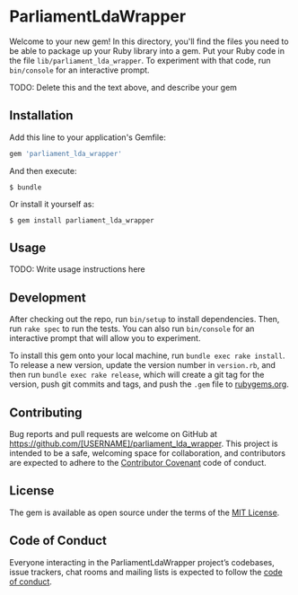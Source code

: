 # ParliamentLdaWrapper

Welcome to your new gem! In this directory, you'll find the files you need to be able to package up your Ruby library into a gem. Put your Ruby code in the file `lib/parliament_lda_wrapper`. To experiment with that code, run `bin/console` for an interactive prompt.

TODO: Delete this and the text above, and describe your gem

## Installation

Add this line to your application's Gemfile:

```ruby
gem 'parliament_lda_wrapper'
```

And then execute:

    $ bundle

Or install it yourself as:

    $ gem install parliament_lda_wrapper

## Usage

TODO: Write usage instructions here

## Development

After checking out the repo, run `bin/setup` to install dependencies. Then, run `rake spec` to run the tests. You can also run `bin/console` for an interactive prompt that will allow you to experiment.

To install this gem onto your local machine, run `bundle exec rake install`. To release a new version, update the version number in `version.rb`, and then run `bundle exec rake release`, which will create a git tag for the version, push git commits and tags, and push the `.gem` file to [rubygems.org](https://rubygems.org).

## Contributing

Bug reports and pull requests are welcome on GitHub at https://github.com/[USERNAME]/parliament_lda_wrapper. This project is intended to be a safe, welcoming space for collaboration, and contributors are expected to adhere to the [Contributor Covenant](http://contributor-covenant.org) code of conduct.

## License

The gem is available as open source under the terms of the [MIT License](https://opensource.org/licenses/MIT).

## Code of Conduct

Everyone interacting in the ParliamentLdaWrapper project’s codebases, issue trackers, chat rooms and mailing lists is expected to follow the [code of conduct](https://github.com/[USERNAME]/parliament_lda_wrapper/blob/master/CODE_OF_CONDUCT.md).
